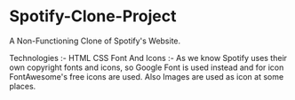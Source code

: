 # Spotify-Clone-Project

A Non-Functioning Clone of Spotify's Website.

Technologies :-
HTML
CSS
Font And Icons :-
As we know Spotify uses their own copyright fonts and icons, so Google Font is used instead and for icon FontAwesome's free icons are used. Also Images are used as icon at some places.
